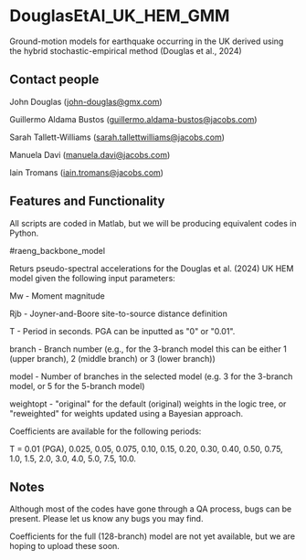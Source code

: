 # DouglasEtAl_UK_HEM_GMM
Ground-motion models for earthquake occurring in the UK derived using the hybrid stochastic-empirical method (Douglas et al., 2024)


## Contact people
John Douglas (john-douglas@gmx.com)

Guillermo Aldama Bustos (guillermo.aldama-bustos@jacobs.com)

Sarah Tallett-Williams (sarah.tallettwilliams@jacobs.com)

Manuela Davi (manuela.davi@jacobs.com)

Iain Tromans (iain.tromans@jacobs.com)


## Features and Functionality

All scripts are coded in Matlab, but we will be producing equivalent codes in Python.

#raeng_backbone_model

Returs pseudo-spectral accelerations for the Douglas et al. (2024) UK HEM model given the following input parameters:

Mw - Moment magnitude

Rjb - Joyner-and-Boore site-to-source distance definition

T - Period in seconds. PGA can be inputted as "0" or "0.01". 

branch - Branch number (e.g., for the 3-branch model this can be either 1 (upper branch), 2 (middle branch) or 3 (lower branch))

model - Number of branches in the selected model (e.g. 3 for the 3-branch model, or 5 for the 5-branch model)

weightopt - "original" for the default (original) weights in the logic tree, or "reweighted" for weights updated using a Bayesian approach. 

Coefficients are available for the following periods:

T = 0.01 (PGA), 0.025, 0.05, 0.075, 0.10, 0.15, 0.20, 0.30, 0.40, 0.50, 0.75, 1.0, 1.5, 2.0, 3.0, 4.0, 5.0, 7.5, 10.0.


## Notes

Although most of the codes have gone through a QA process, bugs can be present. 
Please let us know any bugs you may find.

Coefficients for the full (128-branch) model are not yet available, but we are hoping to upload these soon.


